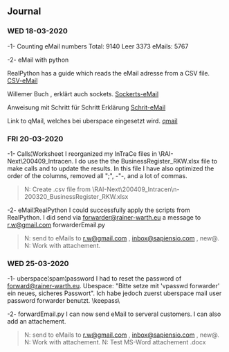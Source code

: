 





## Journal

### WED 18-03-2020

-1- Counting eMail numbers
Total:	9140
Leer	3373
eMails:	5767

-2- eMail with python

RealPython has a guide which reads the eMail adresse from a CSV file.
[CSV-eMail](https://realpython.com/python-send-email/)

Willemer Buch , erklärt auch sockets.
[Sockerts-eMail](http://www.willemer.de/informatik/python/netzwerk.htm)

Anweisung mit Schritt für Schritt Erklärung
[Schrit-eMail](https://codingworld.io/project/e-mails-versenden-mit-python)

Link to qMail, welches bei uberspace eingesetzt wird.
[qmail](https://cr.yp.to/qmail.html)

### FRI 20-03-2020

-1- Calls¦Worksheet
I reorganized my InTraCe files in \RAI-Next\200409_Intracen. I do use the the BusinessRegister_RKW.xlsx file to make calls and to update the results. In this file I have also optimized the order of the columns, removed all ";", -"-, and a lot of commas. 
>N: Create .csv file from \RAI-Next\200409_Intracen\n-200320_BusinessRegister_RKW.xlsx

-2- eMail¦RealPython 
I could successfully apply the scripts from RealPython. I did send via forwarder@rainer-warth.eu a message to r.w@gmail.com
forwarderEmail.py
>N: send to eMails to r.w@gmail.com  , inbox@sapiensio.com , new@.
>N: Work with attachement.

### WED 25-03-2020
-1- uberspace¦spam¦password
I had to reset the password of forward@rainer-warth.eu. 
Ubespace: "Bitte setze mit 'vpasswd forwarder' ein neues, sicheres Passwort". Ich habe jedoch zuerst uberspace mail user password forwarder benutzt.
\keepass\

-2- forwardEmail.py
I can now send eMail to serveral customers. I can also add an attachement.
>N: send to eMails to r.w@gmail.com  , inbox@sapiensio.com , new@.
>N: Work with attachement.
>N: Test MS-Word attachement .docx
